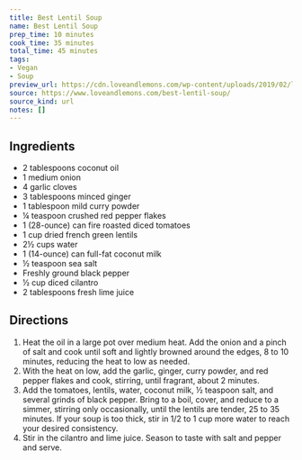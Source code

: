 ```yaml
---
title: Best Lentil Soup
name: Best Lentil Soup
prep_time: 10 minutes
cook_time: 35 minutes
total_time: 45 minutes
tags:
- Vegan
- Soup
preview_url: https://cdn.loveandlemons.com/wp-content/uploads/2019/02/lentil-soup-crop-150x150.jpg
source: https://www.loveandlemons.com/best-lentil-soup/
source_kind: url
notes: []
---
```


## Ingredients
- 2 tablespoons coconut oil
- 1  medium onion
- 4  garlic cloves
- 3 tablespoons minced ginger
- 1 tablespoon mild curry powder
- ¼ teaspoon crushed red pepper flakes
- 1 (28-ounce) can fire roasted diced tomatoes
- 1 cup dried french green lentils
- 2½ cups water
- 1 (14-ounce) can full-fat coconut milk
- ½ teaspoon sea salt
- Freshly ground black pepper
- ½ cup diced cilantro
- 2 tablespoons fresh lime juice


## Directions
1. Heat the oil in a large pot over medium heat. Add the onion and a pinch of salt and cook until soft and lightly browned around the edges, 8 to 10 minutes, reducing the heat to low as needed.
2. With the heat on low, add the garlic, ginger, curry powder, and red pepper flakes and cook, stirring, until fragrant, about 2 minutes.
3. Add the tomatoes, lentils, water, coconut milk, ½ teaspoon salt, and several grinds of black pepper. Bring to a boil, cover, and reduce to a simmer, stirring only occasionally, until the lentils are tender, 25 to 35 minutes. If your soup is too thick, stir in 1/2 to 1 cup more water to reach your desired consistency.
4. Stir in the cilantro and lime juice. Season to taste with salt and pepper and serve.
